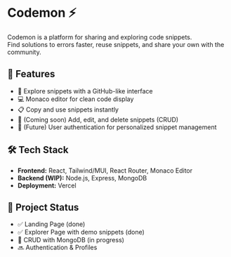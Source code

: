 # Codemon ⚡

Codemon is a platform for sharing and exploring code snippets.  
Find solutions to errors faster, reuse snippets, and share your own with the community.

## 🚀 Features
- 🔎 Explore snippets with a GitHub-like interface  
- 💻 Monaco editor for clean code display  
- 📋 Copy and use snippets instantly  
- 📝 (Coming soon) Add, edit, and delete snippets (CRUD)  
- 🔐 (Future) User authentication for personalized snippet management  

## 🛠 Tech Stack
- **Frontend:** React, Tailwind/MUI, React Router, Monaco Editor  
- **Backend (WIP):** Node.js, Express, MongoDB  
- **Deployment:** Vercel  

## 📂 Project Status
- ✅ Landing Page (done)  
- ✅ Explorer Page with demo snippets (done)  
- 🔄 CRUD with MongoDB (in progress)  
- 🔜 Authentication & Profiles  